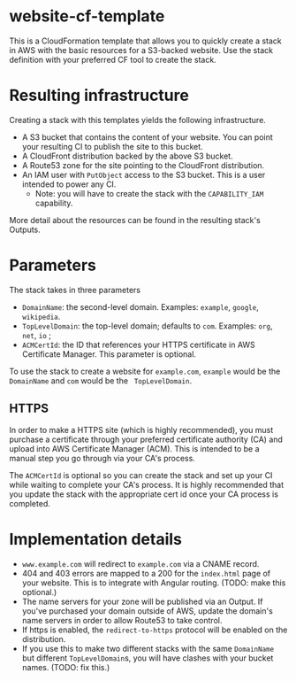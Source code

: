 # website-cf-template

This is a CloudFormation template that allows you to quickly create a stack in AWS with the basic resources for a
S3-backed website. Use the stack definition with your preferred CF tool to create the stack.

# Resulting infrastructure
Creating a stack with this templates yields the following infrastructure.

- A S3 bucket that contains the content of your website.
  You can point your resulting CI to publish the site to this bucket.
- A CloudFront distribution backed by the above S3 bucket.
- A Route53 zone for the site pointing to the CloudFront distribution.
- An IAM user with `PutObject` access to the S3 bucket.
  This is a user intended to power any CI.
  - Note: you will have to create the stack with the `CAPABILITY_IAM` capability.

More detail about the resources can be found in the resulting stack's Outputs.

# Parameters
The stack takes in three parameters

- `DomainName`: the second-level domain. Examples: `example`, `google`, `wikipedia`.
- `TopLevelDomain`: the top-level domain; defaults to `com`. Examples: `org`, `net`, `io` ;
- `ACMCertId`: the ID that references your HTTPS certificate in AWS Certificate Manager. This parameter is optional.

To use the stack to create a website for `example.com`, `example` would be the `DomainName` and `com` would be the
` TopLevelDomain`.

## HTTPS
In order to make a HTTPS site (which is highly recommended), you must purchase a certificate through your preferred
certificate authority (CA) and upload into AWS Certificate Manager (ACM).
This is intended to be a manual step you go through via your CA's process.

The `ACMCertId` is optional so you can create the stack and set up your CI while waiting to complete your CA's process.
It is highly recommended that you update the stack with the appropriate cert id once your CA process is completed.

# Implementation details

- `www.example.com` will redirect to `example.com` via a CNAME record.
- 404 and 403 errors are mapped to a 200 for the `index.html` page of your website.
  This is to integrate with Angular routing. (TODO: make this optional.)
- The name servers for your zone will be published via an Output.
  If you've purchased your domain outside of AWS, update the domain's name servers in order to allow Route53 to take
  control.
- If https is enabled, the `redirect-to-https` protocol will be enabled on the distribution.
- If you use this to make two different stacks with the same `DomainName` but different `TopLevelDomain`s, you will have
  clashes with your bucket names. (TODO: fix this.)
